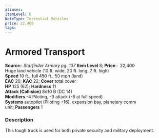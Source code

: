 ```yaml
---
aliases: 
ItemLevel: 8
NoteType: Terrestial Vehicles
price: 22,400
tags: 
---
```


# Armored Transport

**Source**:: _Starfinder Armory pg. 137_
**Item Level** 8;
**Price**::  22,400  
Huge land vehicle (10 ft. wide, 20 ft. long, 7 ft. high)  
**Speed** 10 ft., full 450 ft., 50 mph (land)  
**EAC** 20; **KAC** 22; **Cover** total cover  
**HP** 125 (62); **Hardness** 11  
**Attack (Collision)** 8d10 B (DC 14)  
**Modifiers** -4 Piloting, -3 attack (-6 at full speed)  
**Systems** autopilot (Piloting +16), expansion bay, planetary comm unit; **Passengers** 1  

### Description

This tough truck is used for both private security and military deployment.
